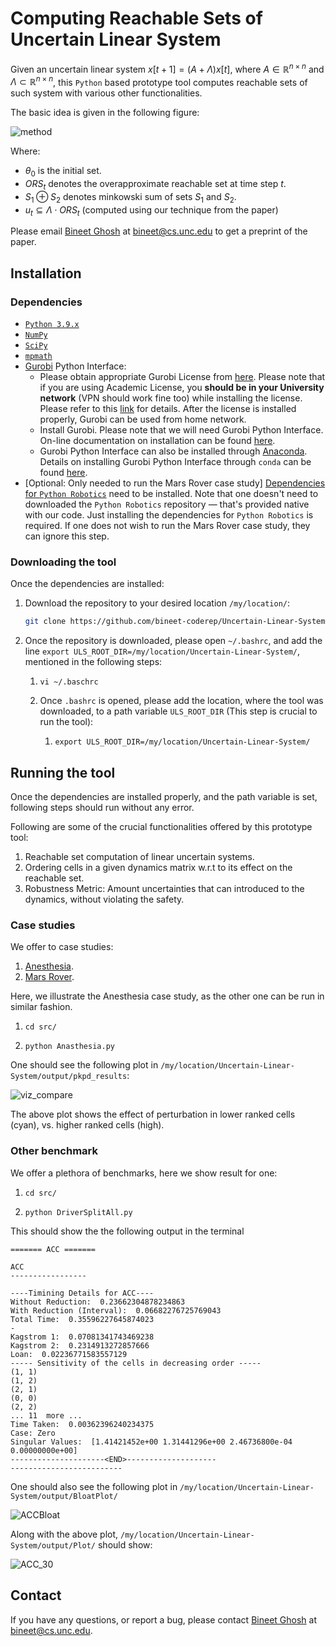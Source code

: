 # Computing Reachable Sets of Uncertain Linear System
Given an uncertain linear system $x[t+1] = (A+ \Lambda) x[t]$, where $A \in \mathbb{R}^{n \times n}$ and $\Lambda \subset \mathbb{R}^{n \times n}$, this `Python` based prototype tool computes reachable sets of such system with various other functionalities.

The basic idea is given in the following figure:

![method](method.png)

Where:

* $\theta_0$ is the initial set.
* $ORS_t$ denotes the overapproximate reachable set at time step $t$.
* $S_1 \oplus S_2$ denotes minkowski sum of sets $S_1$ and $S_2$. 
* $u_t \subseteq \Lambda \cdot ORS_t$ (computed using our technique from the paper)

Please email [Bineet Ghosh](https://www.cs.unc.edu/~bineet/) at bineet@cs.unc.edu to get a preprint of the paper.

## Installation 

### Dependencies

* [`Python 3.9.x`](https://www.python.org/)
* [`NumPy`](https://numpy.org/)
* [`SciPy`](https://scipy.org/)
* [`mpmath`](https://mpmath.org/)
* [Gurobi](https://www.gurobi.com/) Python Interface:
  * Please obtain appropriate Gurobi License from [here](http://www.gurobi.com/downloads/licenses/license-center). Please note that if you are using Academic License, you **should be in your University network** (VPN should work fine too) while installing the license. Please refer to this [link](https://www.gurobi.com/documentation/8.1/quickstart_windows/academic_validation.html) for details. After the license is installed properly, Gurobi can be used from home network.
  * Install Gurobi. Please note that we will need Gurobi Python Interface. On-line documentation on installation can be found [here](http://www.gurobi.com/documentation/).
  * Gurobi Python Interface can also be installed through [Anaconda](https://www.anaconda.com/). Details on installing Gurobi Python Interface through `conda` can be found [here](https://www.gurobi.com/documentation/8.1/quickstart_mac/installing_the_anaconda_py.html#section:Anaconda).
* [Optional: Only needed to run the Mars Rover case study] [Dependencies for `Python Robotics`](https://github.com/AtsushiSakai/PythonRobotics#requirements) need to be installed. Note that one doesn't need to downloaded the `Python Robotics` repository — that's provided native with our code. Just installing the dependencies for `Python Robotics` is required. If one does not wish to run the Mars Rover case study, they can ignore this step.

### Downloading the tool

Once the dependencies are installed:

1. Download the repository to your desired location `/my/location/`:

   ```sh
   git clone https://github.com/bineet-coderep/Uncertain-Linear-System.git
   ```

2. Once the repository is downloaded, please open `~/.bashrc`, and add the line `export ULS_ROOT_DIR=/my/location/Uncertain-Linear-System/`, mentioned in the following steps:

   1. ```shell
      vi ~/.baschrc
      ```

   2. Once `.bashrc` is opened, please add the location, where the tool was downloaded, to a path variable `ULS_ROOT_DIR` (This step is crucial to run the tool):

      1. ```shell
         export ULS_ROOT_DIR=/my/location/Uncertain-Linear-System/
         ```

## Running the tool

Once the dependencies are installed properly, and the path variable is set, following steps should run without any error.

Following are some of the crucial functionalities offered by this prototype tool:

1. Reachable set computation of linear uncertain systems.
2. Ordering cells in a given dynamics matrix w.r.t to its effect on the reachable set.
3. Robustness Metric: Amount uncertainties that can introduced to the dynamics, without violating the safety.

### Case studies

We offer to case studies:

1. [Anesthesia](https://cps-vo.org/node/12111).
2. [Mars Rover](https://arxiv.org/abs/2108.01235).

Here, we illustrate the Anesthesia case study, as the other one can be run in similar fashion.

1. ```shell
   cd src/
   ```

2. ```shell
   python Anasthesia.py
   ```

One should see the following plot in `/my/location/Uncertain-Linear-System/output/pkpd_results`:

![viz_compare](viz_compare.png)

The above plot shows the effect of perturbation in lower ranked cells (cyan), vs. higher ranked cells (high).

### Other benchmark

We offer a plethora of benchmarks, here we show result for one:

1. ```shell
   cd src/
   ```

2. ```shell
   python DriverSplitAll.py
   ```

This should show the the following output in the terminal

```shell
======= ACC =======

ACC
-----------------

----Timining Details for ACC----
Without Reduction:  0.23662304878234863
With Reduction (Interval):  0.06682276725769043
Total Time:  0.35596227645874023
-
Kagstrom 1:  0.07081341743469238
Kagstrom 2:  0.2314913272857666
Loan:  0.02236771583557129
----- Sensitivity of the cells in decreasing order -----
(1, 1)
(1, 2)
(2, 1)
(0, 0)
(2, 2)
... 11  more ...
Time Taken:  0.00362396240234375
Case: Zero
Singular Values:  [1.41421452e+00 1.31441296e+00 2.46736800e-04 0.00000000e+00]
---------------------<END>--------------------
-------------------------

```

One should also see the following plot in `/my/location/Uncertain-Linear-System/output/BloatPlot/`

![ACCBloat](ACCBloat.png)

Along with the above plot, `/my/location/Uncertain-Linear-System/output/Plot/` should show:

![ACC_30](ACC_30.png)

## Contact

If you have any questions, or report a bug, please contact [Bineet Ghosh](https://www.cs.unc.edu/~bineet/) at bineet@cs.unc.edu.

